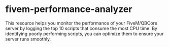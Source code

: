 # fivem-performance-analyzer
This resource helps you monitor the performance of your FiveM/QBCore server by logging the top 10 scripts that consume the most CPU time. By identifying poorly performing scripts, you can optimize them to ensure your server runs smoothly.
